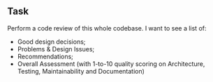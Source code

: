 ## Task
Perform a code review of this whole codebase. 
I want to see a list of: 
- Good design decisions; 
- Problems & Design Issues;
- Recommendations; 
- Overall Assessment (with 1-to-10 quality scoring on Architecture, Testing, Maintainability and Documentation)